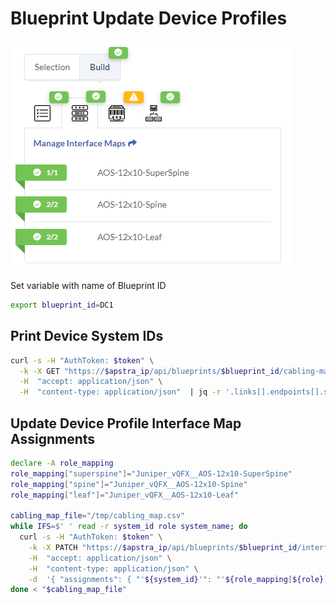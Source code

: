 # Blueprint Update Device Profiles

![GUI](img/0401.png "Blueprint Update Device Profiles")

Set variable with name of Blueprint ID
```bash
export blueprint_id=DC1
```


## Print Device System IDs
```bash
curl -s -H "AuthToken: $token" \
  -k -X GET "https://$apstra_ip/api/blueprints/$blueprint_id/cabling-map" \
  -H  "accept: application/json" \
  -H  "content-type: application/json"  | jq -r '.links[].endpoints[].system | .id +" "+ (.role) +" " + (.label)' | column |  sort | uniq | sort -k3 > /tmp/cabling_map.csv
```

## Update Device Profile Interface Map Assignments
```bash
declare -A role_mapping
role_mapping["superspine"]="Juniper_vQFX__AOS-12x10-SuperSpine"
role_mapping["spine"]="Juniper_vQFX__AOS-12x10-Spine"
role_mapping["leaf"]="Juniper_vQFX__AOS-12x10-Leaf"

cabling_map_file="/tmp/cabling_map.csv"
while IFS=$' ' read -r system_id role system_name; do
  curl -s -H "AuthToken: $token" \
    -k -X PATCH "https://$apstra_ip/api/blueprints/$blueprint_id/interface-map-assignments" \
    -H  "accept: application/json" \
    -H  "content-type: application/json" \
    -d  '{ "assignments": { "'${system_id}'": "'${role_mapping[${role}]}'" } }'
done < "$cabling_map_file"
```